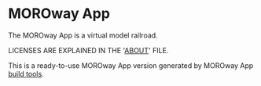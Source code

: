 # MOROway App

The MOROway App is a virtual model railroad.

LICENSES ARE EXPLAINED IN THE '[ABOUT](./ABOUT)' FILE.

This is a ready-to-use MOROway App version generated by MOROway
App [build tools](https://github.com/MOROway/moroway-app-dev).
